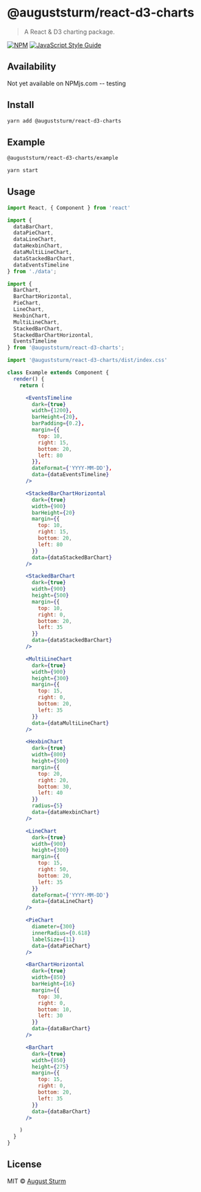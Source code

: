 # @auguststurm/react-d3-charts

> A React &amp; D3 charting package.

[![NPM](https://img.shields.io/npm/v/@auguststurm/react-d3-charts.svg)](https://www.npmjs.com/package/@auguststurm/react-d3-charts) [![JavaScript Style Guide](https://img.shields.io/badge/code_style-standard-brightgreen.svg)](https://standardjs.com)

## Availability

Not yet available on NPMjs.com -- testing

## Install

```bash
yarn add @auguststurm/react-d3-charts
```

## Example

```bash
@auguststurm/react-d3-charts/example

yarn start
```

## Usage

```jsx
import React, { Component } from 'react'

import {
  dataBarChart,
  dataPieChart,
  dataLineChart,
  dataHexbinChart,
  dataMultiLineChart,
  dataStackedBarChart,
  dataEventsTimeline
} from './data';

import {
  BarChart,
  BarChartHorizontal,
  PieChart,
  LineChart,
  HexbinChart,
  MultiLineChart,
  StackedBarChart,
  StackedBarChartHorizontal,
  EventsTimeline
} from '@auguststurm/react-d3-charts';

import '@auguststurm/react-d3-charts/dist/index.css'

class Example extends Component {
  render() {
    return (

      <EventsTimeline
        dark={true}
        width={1200},
        barHeight={20},
        barPadding={0.2},
        margin={{
          top: 10,
          right: 15,
          bottom: 20,
          left: 80
        }},
        dateFormat={'YYYY-MM-DD'},
        data={dataEventsTimeline}
      />

      <StackedBarChartHorizontal
        dark={true}
        width={900}
        barHeight={20}
        margin={{
          top: 10,
          right: 15,
          bottom: 20,
          left: 80
        }}
        data={dataStackedBarChart}
      />

      <StackedBarChart
        dark={true}
        width={900}
        height={500}
        margin={{
          top: 10,
          right: 0,
          bottom: 20,
          left: 35
        }}
        data={dataStackedBarChart}
      />

      <MultiLineChart
        dark={true}
        width={900}
        height={300}
        margin={{
          top: 15,
          right: 0,
          bottom: 20,
          left: 35
        }}
        data={dataMultiLineChart}
      />

      <HexbinChart
        dark={true}
        width={800}
        height={500}
        margin={{
          top: 20,
          right: 20,
          bottom: 30,
          left: 40
        }}
        radius={5}
        data={dataHexbinChart}
      />

      <LineChart
        dark={true}
        width={900}
        height={300}
        margin={{
          top: 15,
          right: 50,
          bottom: 20,
          left: 35
        }}
        dateFormat={'YYYY-MM-DD'}
        data={dataLineChart}
      />

      <PieChart
        diameter={300}
        innerRadius={0.618}
        labelSize={11}
        data={dataPieChart}
      />

      <BarChartHorizontal
        dark={true}
        width={850}
        barHeight={16}
        margin={{
          top: 30,
          right: 0,
          bottom: 10,
          left: 30
        }}
        data={dataBarChart}
      />

      <BarChart
        dark={true}
        width={850}
        height={275}
        margin={{
          top: 15,
          right: 0,
          bottom: 20,
          left: 35
        }}
        data={dataBarChart}
      />

    )
  }
}
```

## License

MIT © [August Sturm](https://github.com/auguststurm)
